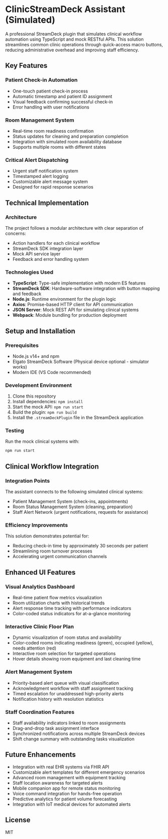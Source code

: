 # ClinicStreamDeck Assistant (Simulated)

A professional StreamDeck plugin that simulates clinical workflow automation using TypeScript and mock RESTful APIs. This solution streamlines common clinic operations through quick-access macro buttons, reducing administrative overhead and improving staff efficiency.

## Key Features

### Patient Check-in Automation
- One-touch patient check-in process
- Automatic timestamp and patient ID assignment
- Visual feedback confirming successful check-in
- Error handling with user notifications

### Room Management System
- Real-time room readiness confirmation
- Status updates for cleaning and preparation completion
- Integration with simulated room availability database
- Supports multiple rooms with different states

### Critical Alert Dispatching
- Urgent staff notification system
- Timestamped alert logging
- Customizable alert message system
- Designed for rapid response scenarios

## Technical Implementation

### Architecture
The project follows a modular architecture with clear separation of concerns:
- Action handlers for each clinical workflow
- StreamDeck SDK integration layer
- Mock API service layer
- Feedback and error handling system

### Technologies Used
- **TypeScript**: Type-safe implementation with modern ES features
- **StreamDeck SDK**: Hardware-software integration with button mapping and feedback
- **Node.js**: Runtime environment for the plugin logic
- **Axios**: Promise-based HTTP client for API communication
- **JSON Server**: Mock REST API for simulating clinical systems
- **Webpack**: Module bundling for production deployment

## Setup and Installation

### Prerequisites
- Node.js v14+ and npm
- Elgato StreamDeck Software (Physical device optional - simulator works)
- Modern IDE (VS Code recommended)

### Development Environment
1. Clone this repository
2. Install dependencies: `npm install`
3. Start the mock API: `npm run start`
4. Build the plugin: `npm run build`
5. Install the `.streamDeckPlugin` file in the StreamDeck application

### Testing
Run the mock clinical systems with:
```bash
npm run start
```

## Clinical Workflow Integration

### Integration Points
The assistant connects to the following simulated clinical systems:
- Patient Management System (check-ins, appointments)
- Room Status Management System (cleaning, preparation)
- Staff Alert Network (urgent notifications, requests for assistance)

### Efficiency Improvements
This solution demonstrates potential for:
- Reducing check-in time by approximately 30 seconds per patient
- Streamlining room turnover processes
- Accelerating urgent communication channels

## Enhanced UI Features

### Visual Analytics Dashboard
- Real-time patient flow metrics visualization
- Room utilization charts with historical trends
- Alert response time tracking with performance indicators
- Color-coded status indicators for at-a-glance monitoring

### Interactive Clinic Floor Plan
- Dynamic visualization of room status and availability
- Color-coded rooms indicating readiness (green), occupied (yellow), needs attention (red)
- Interactive room selection for targeted operations
- Hover details showing room equipment and last cleaning time

### Alert Management System
- Priority-based alert queue with visual classification
- Acknowledgment workflow with staff assignment tracking
- Timed escalation for unaddressed high-priority alerts
- Notification history with resolution statistics

### Staff Coordination Features
- Staff availability indicators linked to room assignments
- Drag-and-drop task assignment interface
- Synchronized notifications across multiple StreamDeck devices
- Shift change summary with outstanding tasks visualization

## Future Enhancements
- Integration with real EHR systems via FHIR API
- Customizable alert templates for different emergency scenarios
- Advanced room management with equipment tracking
- Staff location awareness for targeted alerts
- Mobile companion app for remote status monitoring
- Voice command integration for hands-free operation
- Predictive analytics for patient volume forecasting
- Integration with IoT medical devices for automated alerts

## License
MIT